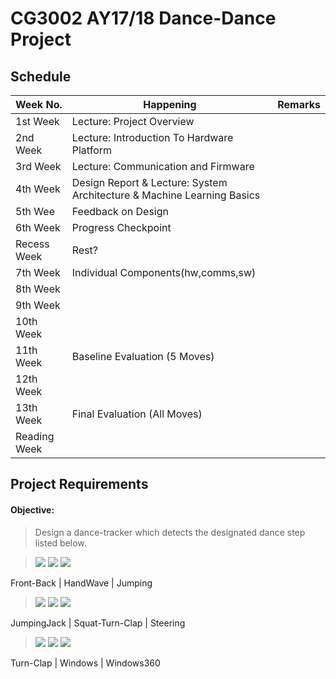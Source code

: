 # CG3002 AY17/18 Dance-Dance Project

## Schedule

Week No. | Happening | Remarks
---|---|---
1st Week | Lecture: Project Overview |
2nd Week | Lecture: Introduction To Hardware Platform |
3rd Week | Lecture: Communication and Firmware |
4th Week | Design Report & Lecture: System Architecture & Machine Learning Basics |
5th Wee | Feedback on Design |
6th Week | Progress Checkpoint |
Recess Week | Rest? |
7th Week | Individual Components(hw,comms,sw) |
8th Week |  |
9th Week |  |
10th Week |  |
11th Week | Baseline Evaluation (5 Moves) |
12th Week | |
13th Week | Final Evaluation (All Moves) |
Reading Week |  |

## Project Requirements

#### Objective: 

> Design a dance-tracker which detects the designated dance step listed below.


> ![](resources/images/frontback.gif) ![](resources/images/handwave.gif) ![](resources/images/jumping.gif)

Front-Back  |  HandWave   |  Jumping

> ![](resources/images/jumpingjack.gif) ![](resources/images/squatturnclap.gif) ![](resources/images/steering.gif)

JumpingJack  |  Squat-Turn-Clap   |  Steering

> ![](resources/images/turnclap.gif) ![](resources/images/window.gif) ![](resources/images/windows360.gif)

Turn-Clap  |  Windows   |  Windows360
